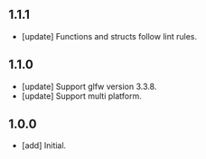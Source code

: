 ## 1.1.1
- [update] Functions and structs follow lint rules.

## 1.1.0
- [update] Support glfw version 3.3.8.
- [update] Support multi platform.

## 1.0.0

- [add] Initial.
